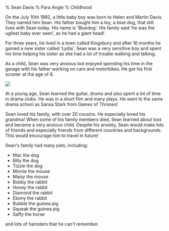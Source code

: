 % Sean Davis 
% Para Angie
% Childhood

On the July 10th 1992, a little baby boy was born to Helen and Martin Davis. 
They named him Sean. His father bought him a toy, a blue dog, that still lives
with Sean today. His name is 'Bluedog'. His family said 'he was the ugliest baby
ever seen', as he had a giant head!

For three years, he lived in a town called Kingsbury and after 16 months he gained
a new sister called 'Lydia'. Sean was a very sensitive boy and spent his time
helping his sister as she had a lot of trouble walking and talking.

As a child, Sean was very anxious but enjoyed spending his time in the garage
with his father working on cars and motorbikes. He got his first scooter at the age
of 8.

![](scooter.jpg)

At a young age, Sean learned the guitar, drums and also spent a lot of time in 
drama clubs. He was in a short film and many plays. He went to the same drama 
school as Sansa Stark from Games of Thrones!

Sean loved his family, with over 20 cousins. He especially loved his grandma! When 
some of his family members died, Sean learned about loss and became a very anxious
child. Despite his anxiety, Sean would make lots of friends and especially friends
from different countries and backgrounds. This would encourage him to travel in future!

Sean's family had many pets, including:

- Mac the dog
- Billy the dog
- Tizzie the dog
- Minnie the mouse
- Maisy the mouse
- Bobby the rabbit
- Honey the rabbit
- Diamond the rabbit
- Ebony the rabbit
- Bubble the guinea pig
- Squeak the guinea pig
- Saffy the horse

and lots of hamsters that he can't remember.


